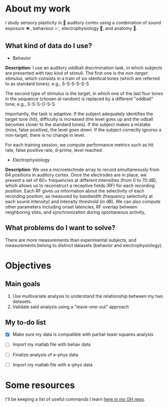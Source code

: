 # About my work
I study sensory plasticity in :rat: auditory cortex using a combination of sound exposure :sound:, behaviour :chart_with_upwards_trend:, electrophysiology :electric_plug:, and anatomy :microscope:.


## What kind of data do I use?
* Behavior

**Description**: I use an auditory oddball discrimination task, in which subjects are presented with two kind of stimuli. The first one is the _non-target_ stimulus, which consists in a train of six identical tones \(which are referred to as standard tones\); e.g., S-S-S-S-S-S 

The second type of stimulus is the _target_, in which one of the last four tones in the sequence \(chosen at random\) is replaced by a different "oddball" tone; e.g., S-S-S-O-S-S

Importantly, the task is adaptive. If the subject adequately identifies the target tone (hit), difficulty is increased (the level goes up and the odball becomes closer to the standard tones). If the subject makes a mistake (miss, false positive), the level goes down. If the subject correctly ignores a non-target, there is no change in level.

For each training session, we compute performance metrics such as hit rate, false positive rate, d-prime, level reached.

* Electrophysiology

**Description**: We use a microelectrode array to record simultaneously from 64 positions in auditory cortex. Once the electrodes are in place, we present a set of 60+ frequencies at different intensities \(from 0 to 70 dB\), which allows us to reconstruct a receptive fields (RF) for each recording position. Each RF gives us information about the selectivity of each recording position, as measured by bandwidth (frequency selectivity at each sound intensity) and intensity threshold (in dB). We can also compute other parameters including onset latencies, RF overlap between neighboring sites, and synchronization during spontaneous activity,

## What problems do I want to solve?

There are more measurements than experimental subjects, and measurements belong to distinct datasets (behavior and electrophysiology). 

# Objectives
## Main goals
1. Use multivariate analysis to understand the relationship between my two datasets. 
2. Validate said analysis using a "leave-one-out" approach


## My to-do list
* [X] Make sure my data is compatible with partial-least-squares analysis

* [ ] Import my matlab file with behav data

* [ ] Finalize analysis of e-phys data

* [ ] Import my matlab file with e-phys data

# Some resources

I'll be keeping a list of useful commands I learn [here in my GH repo](https://github.com/mtl-brainhack-school-2019/Mike_repo/blob/master/Code_snippets.md).
